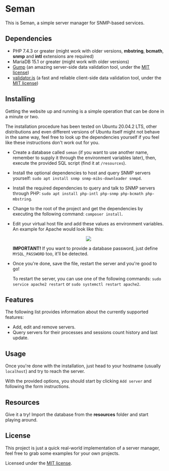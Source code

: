 Seman
=====

This is Seman, a simple server manager for SNMP-based services.

## Dependencies
 - PHP 7.4.3 or greater (might work with older versions, **mbstring**, **bcmath**, **snmp** and **intl** extensions are required)
 - MariaDB 15.1 or greater (might work with older versions)
 - [Gump](https://github.com/Wixel/GUMP) (an amazing server-side data validation tool, under the [MIT license](https://github.com/Wixel/GUMP/blob/master/LICENSE))
 - [validator.js](https://github.com/validatorjs/validator.js) (a fast and reliable client-side data validation tool, under the [MIT license](https://github.com/validatorjs/validator.js/blob/master/LICENSE))

## Installing
Getting the website up and running is a simple operation that can be done in a minute or two.

The installation procedure has been tested on Ubuntu 20.04.2 LTS, other distributions and even different versions of Ubuntu itself might not behave in the same way, feel free to look up the dependencies yourself if you feel like these instructions don't work out for you.

 - Create a database called `seman` (if you want to use another name, remember to supply it through the environment variables later), then, execute the provided SQL script (find it at `/resources`).
 - Install the optional dependencies to host and query SNMP servers yourself: `sudo apt install snmp snmp-mibs-downloader snmpd`.
 - Install the required dependencies to query and talk to SNMP servers through PHP: `sudo apt install php-intl php-snmp php-bcmath php-mbstring`.
 - Change to the root of the project and get the dependencies by executing the following command: `composer install`.
 - Edit your virtual host file and add these values as environment variables. An example for Apache would look like this:


   <div style="text-align:center"><img src="https://i.imgur.com/9wGU1pk.png" /></div>

   **IMPORTANT!** If you want to provide a database password, just define `MYSQL_PASSWORD` too, it'll be detected.
 - Once you're done, save the file, restart the server and you're good to go!
 
   To restart the server, you can use one of the following commands: `sudo service apache2 restart` or `sudo systemctl restart apache2`.

## Features
The following list provides information about the currently supported features:

 - Add, edit and remove servers.
 - Query servers for their processes and sessions count history and last update.

## Usage
Once you're done with the installation, just head to your hostname (usually `localhost`) and try to reach the server.

With the provided options, you should start by clicking `Add server` and following the form instructions.

## Resources
Give it a try! Import the database from the **resources** folder and start playing around.

## License
This project is just a quick real-world implementation of a server manager, feel free to grab some examples for your own projects.

Licensed under the [MIT license](LICENSE).